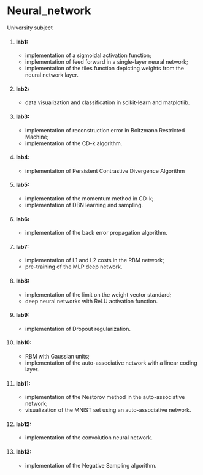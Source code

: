 # Neural_network
University subject
1. #### lab1:
    * implementation of a sigmoidal activation function;
    * implementation of feed forward in a single-layer neural network;
    * implementation of the tiles function depicting weights from the neural network layer.
2. #### lab2:
    * data visualization and classification in scikit-learn and matplotlib.
3. #### lab3:
    * implementation of reconstruction error in Boltzmann Restricted Machine;
    * implementation of the CD-k algorithm.
4. #### lab4:
    * implementation of Persistent Contrastive Divergence Algorithm
5. #### lab5:
    * implementation of the momentum method in CD-k;
    * implementation of DBN learning and sampling.
6. #### lab6:
    * implementation of the back error propagation algorithm.
7. #### lab7:
    * implementation of L1 and L2 costs in the RBM network;
    * pre-training of the MLP deep network.
8. #### lab8:
    * implementation of the limit on the weight vector standard;
    * deep neural networks with ReLU activation function.
9. #### lab9:
    * implementation of Dropout regularization.
10. #### lab10:
    * RBM with Gaussian units;
    * implementation of the auto-associative network with a linear coding layer.
11. #### lab11:
    * implementation of the Nestorov method in the auto-associative network;
    * visualization of the MNIST set using an auto-associative network.
12. #### lab12:
    * implementation of the convolution neural network.
13. #### lab13:
    * implementation of the Negative Sampling algorithm.
